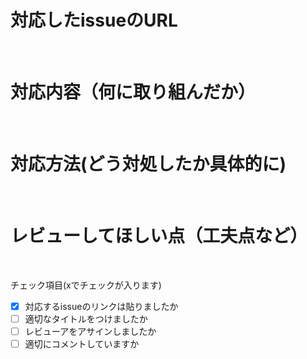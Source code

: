 # 対応したissueのURL 
<br>

# 対応内容（何に取り組んだか）
<br>

# 対応方法(どう対処したか具体的に)
<br>

# レビューしてほしい点（工夫点など）
<br>

チェック項目(xでチェックが入ります)
- [x] 対応するissueのリンクは貼りましたか
- [ ] 適切なタイトルをつけましたか
- [ ] レビューアをアサインしましたか
- [ ] 適切にコメントしていますか

